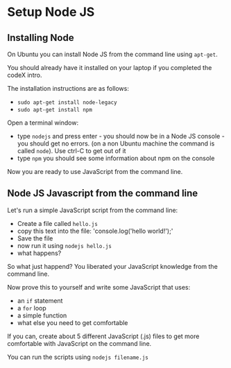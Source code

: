 # Setup Node JS

## Installing Node

On Ubuntu you can install Node JS from the command line using `apt-get`.

You should already have it installed on your laptop if you completed the codeX intro.

The installation instructions are as follows:

* `sudo apt-get install node-legacy`
* `sudo apt-get install npm`

Open a terminal window:

* type `nodejs` and press enter - you should now be in a Node JS console - you should get no errors. (on a non Ubuntu machine the command is called `node`). Use ctrl-C to get out of it
* type `npm` you should see some information about npm on the console

Now you are ready to use JavaScript from the command line.

## Node JS Javascript from the command line

Let's run a simple JavaScript script from the command line:

* Create a file called `hello.js`
* copy this text into the file: 'console.log('hello world!');'
* Save the file
* now run it using `nodejs hello.js`
* what happens?

So what just happend? You liberated your JavaScript knowledge from the command line.

Now prove this to yourself and write some JavaScript that uses:

* an `if` statement
* a `for` loop
* a simple function
* what else you need to get comfortable

If you can, create about 5 different JavaScript (.js) files to get more comfortable with JavaScript on the command line.

You can run the scripts using `nodejs filename.js`
